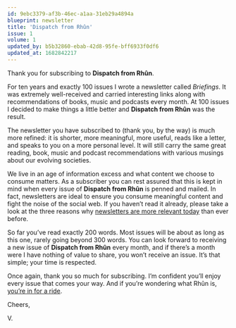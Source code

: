 ```yaml
---
id: 9ebc3379-af3b-46ec-a1aa-31eb29a4894a
blueprint: newsletter
title: 'Dispatch from Rhûn'
issue: 1
volume: 1
updated_by: b5b32860-ebab-42d8-95fe-bff6933f0df6
updated_at: 1682842217
---
```

Thank you for subscribing to **Dispatch from Rhûn**.

For ten years and exactly 100 issues I wrote a newsletter called *Briefings*. It was extremely well-received and carried interesting links along with recommendations of books, music and podcasts every month. At 100 issues I decided to make things a little better and **Dispatch from Rhûn** was the result.

The newsletter you have subscribed to (thank you, by the way) is much more refined: it is shorter, more meaningful, more useful, reads like a letter, and speaks to you on a more personal level. It will still carry the same great reading, book, music and podcast recommendations with various musings about our evolving societies.

We live in an age of information excess and what content we choose to consume matters. As a subscriber you can rest assured that this is kept in mind when every issue of **Dispatch from Rhûn** is penned and mailed. In fact, newsletters are ideal to ensure you consume meaningful content and fight the noise of the social web. If you haven’t read it already, please take a look at the three reasons why [newsletters are more relevant today](https://vhbelvadi.com/thank-you-for-subscribing) than ever before.

So far you’ve read exactly 200 words. Most issues will be about as long as this one, rarely going beyond 300 words. You can look forward to receiving a new issue of **Dispatch from Rhûn** every month, and if there’s a month were I have nothing of value to share, you won’t receive an issue. It’s that simple; your time is respected.

Once again, thank you so much for subscribing. I’m confident you’ll enjoy every issue that comes your way. And if you’re wondering what Rhûn is, [you’re in for a ride](https://lotr.fandom.com/wiki/Rhûn).

Cheers,

V.
